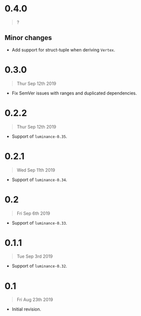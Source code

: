 # 0.4.0

> ?

## Minor changes

  - Add support for struct-tuple when deriving `Vertex`.

# 0.3.0

> Thur Sep 12th 2019

  - Fix SemVer issues with ranges and duplicated dependencies.

# 0.2.2

> Thur Sep 12th 2019

  - Support of `luminance-0.35`.

# 0.2.1

> Wed Sep 11th 2019

  - Support of `luminance-0.34`.

# 0.2

> Fri Sep 6th 2019

  - Support of `luminance-0.33`.

# 0.1.1

> Tue Sep 3rd 2019

  - Support of `luminance-0.32`.

# 0.1

> Fri Aug 23th 2019

  - Initial revision.
